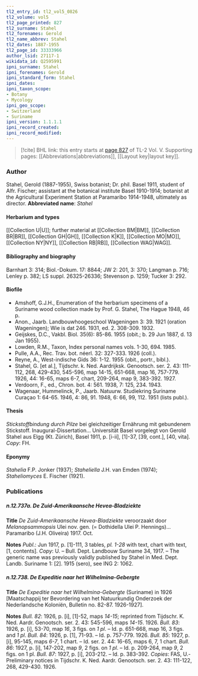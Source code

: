 ```yaml
---
tl2_entry_id: tl2_vol5_0826
tl2_volume: vol5
tl2_page_printed: 827
tl2_surname: Stahel
tl2_forenames: Gerold
tl2_name_abbrev: Stahel
tl2_dates: 1887-1955
tl2_page_id: 33333966
author_lsid: 27117-1
wikidata_id: Q2595991
ipni_surname: Stahel
ipni_forenames: Gerold
ipni_standard_form: Stahel
ipni_dates: 
ipni_taxon_scope: 
- Botany
- Mycology
ipni_geo_scope: 
- Switzerland
- Suriname
ipni_version: 1.1.1.1
ipni_record_created: 
ipni_record_modified:
---
```



> [!cite] BHL link: this entry starts at [page 827](https://www.biodiversitylibrary.org/page/33333966) of TL-2 Vol. V.
> Supporting pages: [[Abbreviations|abbreviations]], [[Layout key|layout key]].

### Author

Stahel, Gerold (1887-1955), Swiss botanist; Dr. phil. Basel 1911, student of Alfr. Fischer; assistant at the botanical institute Basel 1910-1914; botanist at the Agricultural Experiment Station at Paramaribo 1914-1948, ultimately as director. 
**Abbreviated name**: *Stahel*

#### Herbarium and types

[[Collection U|U]]; further material at [[Collection BM|BM]], [[Collection BR|BR]], [[Collection GH|GH]], [[Collection K|K]], [[Collection MO|MO]], [[Collection NY|NY]], [[Collection RB|RB]], [[Collection WAG|WAG]].

#### Bibliography and biography

Barnhart 3: 314; Biol.-Dokum. 17: 8844; JW 2: 201, 3: 370; Langman p. 716; Lenley p. 382; LS suppl. 26325-26336; Stevenson p. 1259; Tucker 3: 292.

#### Biofile

- Amshoff, G.J.H., Enumeration of the herbarium specimens of a Suriname wood collection made by Prof. G. Stahel, The Hague 1948, 46 p.
- Anon., Jaarb. Landbouwhoogeschool Wageningen 3: 39. 1921 (oration Wageningen); Wie is dat 246. 1931, ed. 2. 308-309. 1932.
- Geijskes, D.C., Vakbl. Biol. 35(6): 85-86. 1955 (obit.; b. 29 Jun 1887, d. 13 Jan 1955).
- Lowden, R.M., Taxon, Index personal names vols. 1-30, 694. 1985.
- Pulle, A.A., Rec. Trav. bot. néerl. 32: 327-333. 1926 (coll.).
- Reyne, A., West-indische Gids 36: 1-12. 1955 (obit., portr., bibl.).
- Stahel, G. \[et al.\], Tijdschr. k. Ned. Aardrijksk. Genootsch. ser. 2. 43: 111-112, 268, 429-430, 545-596, map 14-15, 651-668, map 16, 757-779. 1926, 44: 16-65, maps 6-7, chart, 209-264, map 9, 383-392. 1927.
- Verdoorn, F., ed., Chron. bot. 4: 561. 1938, 7: 125, 234. 1943.
- Wagenaar, Hummelinck, P., Jaarb. Natuurw. Studiekring Suriname Curaçao 1: 64-65. 1946, 4: 86, 91. 1948, 6: 66, 99, 112. 1951 (lists publ.).

#### Thesis

*Stickstoffbindung durch Pilze* bei gleichzeitiger Ernährung mit gebundenem Stickstoff. Inaugural-Dissertation... Universität Basel vorgelegt von Gerold Stahel aus Elgg (Kt. Zürich), Basel 1911, p. \[i-ii\], \[1\]-37, \[39, cont.\], \[40, vita\]. *Copy*: FH.

#### Eponymy

*Stahelia* F.P. Jonker (1937); *Staheliella* J.H. van Emden (1974); *Staheliomyces* E. Fischer (1921).

### Publications

##### n.12.737a. De Zuid-Amerikaansche Hevea-Bladziekte

**Title**
*De Zuid-Amerikaansche Hevea-Bladziekte* veroorzaakt door *Melanopsammopsis* Ulei nov. gen. (= Dothidella Ulei P. Hennings)... Paramaribo (J.H. Oliveira) 1917. Oct.

**Notes**
*Publ*.: Jun 1917, p. \[1\]-111, 3 tables, *pl. 1-28* with text, chart with text, \[1, contents\].
*Copy*: U. – Bull. Dept. Landbouw Suriname 34, 1917. – The generic name was previously validly published by Stahel in Med. Dept. Landb. Suriname 1: \[2\]. 1915 (sero), see ING 2: 1062.

##### n.12.738. De Expeditie naar het Wilhelmina-Gebergte

**Title**
*De Expeditie naar het Wilhelmina-Gebergte* (Suriname) in 1926 \[Maatschappij ter Bevordering van het Natuurkundig Onderzoek der Nederlandsche Koloniën, Bulletin no. 82-87. 1926-1927\].

**Notes**
*Bull. 82*: 1926, p. \[i\], \[1\]-52, maps *14-15*; reprinted from Tijdschr. K. Ned. Aardr. Genootsch. ser. 2. 43: 545-596, maps *14-15*. 1926.
*Bull. 83*: 1926, p. \[i\], 53-70, map *16*, 3 figs. on *1 pl*. – Id. p. 651-668, map 16, 3 figs. and *1 pl*.
*Bull. 84*: 1926, p. \[1\], 71-93. – Id. p. 757-779. 1926.
*Bull. 85*: 1927, p. \[i\], 95-145, maps *6-7*, 1 chart. – Id. ser. 2. 44: 16-65, maps 6, 7, 1 chart.
*Bull. 86*: 1927, p. \[i\], 147-202, map *9*, 2 figs. on *1 pl*. – Id. p. 209-264, map *9*, 2 figs. on 1 pl.
*Bull. 87*: 1927, p. \[i\], 203-212. – Id. p. 383-392.
*Copies*: FAS, U.- Preliminary notices in Tijdschr. K. Ned. Aardr. Genootsch. ser. 2. 43: 111-122, 268, 429-430. 1926.

